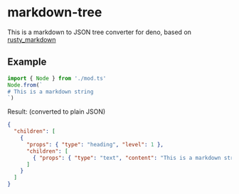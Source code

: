 # markdown-tree

This is a markdown to JSON tree converter for deno, based on [rusty_markdown](https://deno.land/x/rusty_markdown)

## Example

```ts
import { Node } from './mod.ts'
Node.from(`
# This is a markdown string
`)
```

Result: (converted to plain JSON)

```json
{
  "children": [
    {
      "props": { "type": "heading", "level": 1 },
      "children": [
        { "props": { "type": "text", "content": "This is a markdown string" } }
      ]
    }
  ]
}
```
